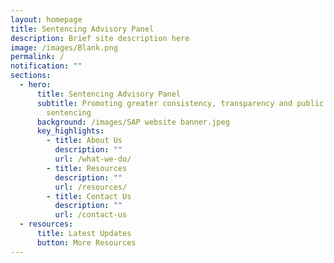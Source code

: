 ```yaml
---
layout: homepage
title: Sentencing Advisory Panel
description: Brief site description here
image: /images/Blank.png
permalink: /
notification: ""
sections:
  - hero:
      title: Sentencing Advisory Panel
      subtitle: Promoting greater consistency, transparency and public awareness in
        sentencing
      background: /images/SAP website banner.jpeg
      key_highlights:
        - title: About Us
          description: ""
          url: /what-we-do/
        - title: Resources
          description: ""
          url: /resources/
        - title: Contact Us
          description: ""
          url: /contact-us
  - resources:
      title: Latest Updates
      button: More Resources
---
```


